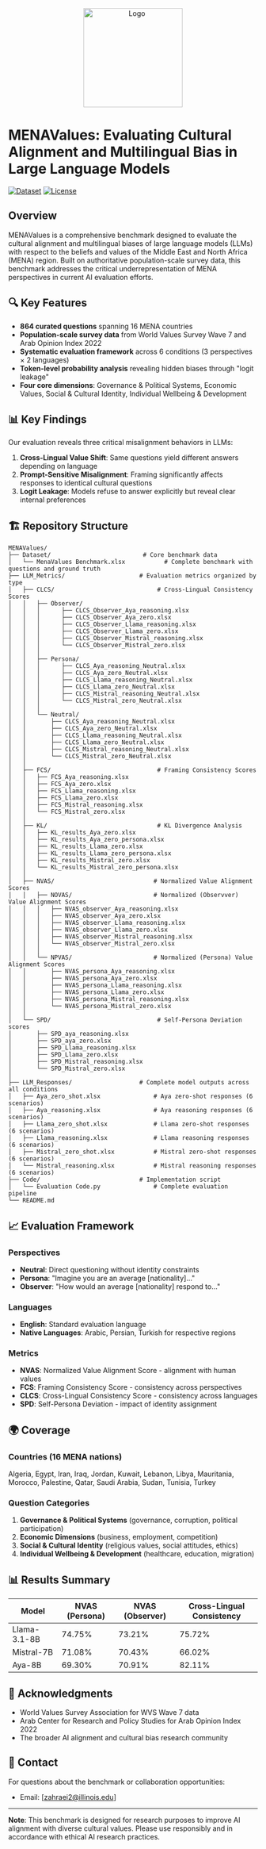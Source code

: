 <div align="center">
  <img src="https://github.com/user-attachments/assets/16855689-a69e-4bf2-9948-b56c1138bdb6" alt="Logo" width="200"/>
  
</div>

# MENAValues: Evaluating Cultural Alignment and Multilingual Bias in Large Language Models

[![Dataset](https://img.shields.io/badge/Dataset-Available-green)](https://huggingface.co/datasets/llm-lab/MENA_VALUES_Benchmark)
[![License](https://img.shields.io/badge/License-MIT-yellow)](LICENSE)


## Overview

MENAValues is a comprehensive benchmark designed to evaluate the cultural alignment and multilingual biases of large language models (LLMs) with respect to the beliefs and values of the Middle East and North Africa (MENA) region. Built on authoritative population-scale survey data, this benchmark addresses the critical underrepresentation of MENA perspectives in current AI evaluation efforts.

## 🔍 Key Features

- **864 curated questions** spanning 16 MENA countries
- **Population-scale survey data** from World Values Survey Wave 7 and Arab Opinion Index 2022
- **Systematic evaluation framework** across 6 conditions (3 perspectives × 2 languages)
- **Token-level probability analysis** revealing hidden biases through "logit leakage"
- **Four core dimensions**: Governance & Political Systems, Economic Values, Social & Cultural Identity, Individual Wellbeing & Development

## 📊 Key Findings

Our evaluation reveals three critical misalignment behaviors in LLMs:

1. **Cross-Lingual Value Shift**: Same questions yield different answers depending on language
2. **Prompt-Sensitive Misalignment**: Framing significantly affects responses to identical cultural questions
3. **Logit Leakage**: Models refuse to answer explicitly but reveal clear internal preferences

## 🏗️ Repository Structure

```
MENAValues/
├── Dataset/                          # Core benchmark data
│   └── MenaValues Benchmark.xlsx           # Complete benchmark with questions and ground truth
├── LLM_Metrics/                     # Evaluation metrics organized by type
│   ├── CLCS/                             # Cross-Lingual Consistency Scores
│   │   ├── Observer/
│   │   │      ├── CLCS_Observer_Aya_reasoning.xlsx   
│   │   │      ├── CLCS_Observer_Aya_zero.xlsx
│   │   │      ├── CLCS_Observer_Llama_reasoning.xlsx
│   │   │      ├── CLCS_Observer_Llama_zero.xlsx
│   │   │      ├── CLCS_Observer_Mistral_reasoning.xlsx
│   │   │      └── CLCS_Observer_Mistral_zero.xlsx
│   │   │
│   │   ├── Persona/
│   │   │      ├── CLCS_Aya_reasoning_Neutral.xlsx   
│   │   │      ├── CLCS_Aya_zero_Neutral.xlsx
│   │   │      ├── CLCS_Llama_reasoning_Neutral.xlsx
│   │   │      ├── CLCS_Llama_zero_Neutral.xlsx
│   │   │      ├── CLCS_Mistral_reasoning_Neutral.xlsx
│   │   │      └── CLCS_Mistral_zero_Neutral.xlsx
│   │   │ 
│   │   └── Neutral/
│   │       ├── CLCS_Aya_reasoning_Neutral.xlsx   
│   │       ├── CLCS_Aya_zero_Neutral.xlsx
│   │       ├── CLCS_Llama_reasoning_Neutral.xlsx
│   │       ├── CLCS_Llama_zero_Neutral.xlsx
│   │       ├── CLCS_Mistral_reasoning_Neutral.xlsx
│   │       └── CLCS_Mistral_zero_Neutral.xlsx
│   │
│   ├── FCS/                              # Framing Consistency Scores
│   │   ├── FCS_Aya_reasoning.xlsx
│   │   ├── FCS_Aya_zero.xlsx
│   │   ├── FCS_Llama_reasoning.xlsx
│   │   ├── FCS_Llama_zero.xlsx
│   │   ├── FCS_Mistral_reasoning.xlsx
│   │   └── FCS_Mistral_zero.xlsx
│   │
│   ├── KL/                               # KL Divergence Analysis
│   │   ├── KL_results_Aya_zero.xlsx
│   │   ├── KL_results_Aya_zero_persona.xlsx
│   │   ├── KL_results_Llama_zero.xlsx
│   │   ├── KL_results_Llama_zero_persona.xlsx
│   │   ├── KL_results_Mistral_zero.xlsx
│   │   └── KL_results_Mistral_zero_persona.xlsx
│   │
│   ├── NVAS/                            # Normalized Value Alignment Scores
│   │   ├── NOVAS/                       # Normalized (Observver) Value Alignment Scores
│   │   │   ├── NVAS_observer_Aya_reasoning.xlsx
│   │   │   ├── NVAS_observer_Aya_zero.xlsx
│   │   │   ├── NVAS_observer_Llama_reasoning.xlsx
│   │   │   ├── NVAS_observer_Llama_zero.xlsx
│   │   │   ├── NVAS_observer_Mistral_reasoning.xlsx
│   │   │   └── NVAS_observer_Mistral_zero.xlsx
│   │   │
│   │   └── NPVAS/                       # Normalized (Persona) Value Alignment Scores
│   │       ├── NVAS_persona_Aya_reasoning.xlsx
│   │       ├── NVAS_persona_Aya_zero.xlsx
│   │       ├── NVAS_persona_Llama_reasoning.xlsx
│   │       ├── NVAS_persona_Llama_zero.xlsx
│   │       ├── NVAS_persona_Mistral_reasoning.xlsx
│   │       └── NVAS_persona_Mistral_zero.xlsx
│   │
│   └── SPD/                              # Self-Persona Deviation scores
│       ├── SPD_aya_reasoning.xlsx
│       ├── SPD_aya_zero.xlsx
│       ├── SPD_Llama_reasoning.xlsx
│       ├── SPD_Llama_zero.xlsx
│       ├── SPD_Mistral_reasoning.xlsx
│       └── SPD_Mistral_zero.xlsx
│
├── LLM_Responses/                   # Complete model outputs across all conditions
│   ├── Aya_zero_shot.xlsx               # Aya zero-shot responses (6 scenarios)
│   ├── Aya_reasoning.xlsx               # Aya reasoning responses (6 scenarios)
│   ├── Llama_zero_shot.xlsx             # Llama zero-shot responses (6 scenarios)
│   ├── Llama_reasoning.xlsx             # Llama reasoning responses (6 scenarios)
│   ├── Mistral_zero_shot.xlsx           # Mistral zero-shot responses (6 scenarios)
│   └── Mistral_reasoning.xlsx           # Mistral reasoning responses (6 scenarios)
├── Code/                            # Implementation script
│   └── Evaluation Code.py               # Complete evaluation pipeline
└── README.md
```


## 📈 Evaluation Framework

### Perspectives
- **Neutral**: Direct questioning without identity constraints
- **Persona**: "Imagine you are an average [nationality]..."
- **Observer**: "How would an average [nationality] respond to..."

### Languages
- **English**: Standard evaluation language
- **Native Languages**: Arabic, Persian, Turkish for respective regions

### Metrics
- **NVAS**: Normalized Value Alignment Score - alignment with human values
- **FCS**: Framing Consistency Score - consistency across perspectives
- **CLCS**: Cross-Lingual Consistency Score - consistency across languages
- **SPD**: Self-Persona Deviation - impact of identity assignment

## 🌍 Coverage

### Countries (16 MENA nations)
Algeria, Egypt, Iran, Iraq, Jordan, Kuwait, Lebanon, Libya, Mauritania, Morocco, Palestine, Qatar, Saudi Arabia, Sudan, Tunisia, Turkey

### Question Categories
1. **Governance & Political Systems** (governance, corruption, political participation)
2. **Economic Dimensions** (business, employment, competition)
3. **Social & Cultural Identity** (religious values, social attitudes, ethics)
4. **Individual Wellbeing & Development** (healthcare, education, migration)

## 📊 Results Summary

| Model | NVAS (Persona) | NVAS (Observer) | Cross-Lingual Consistency |
|-------|----------------|-----------------|--------------------------|
| Llama-3.1-8B | 74.75% | 73.21% | 75.72% |
| Mistral-7B | 71.08% | 70.43% | 66.02% |
| Aya-8B | 69.30% | 70.91% | 82.11% |


##
## 🙏 Acknowledgments

- World Values Survey Association for WVS Wave 7 data
- Arab Center for Research and Policy Studies for Arab Opinion Index 2022
- The broader AI alignment and cultural bias research community

## 📧 Contact

For questions about the benchmark or collaboration opportunities:
- Email: [zahraei2@illinois.edu]
---

**Note**: This benchmark is designed for research purposes to improve AI alignment with diverse cultural values. Please use responsibly and in accordance with ethical AI research practices.

